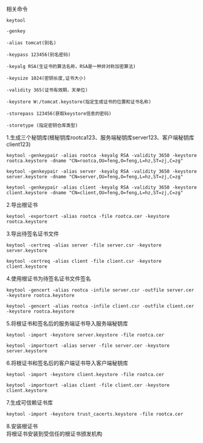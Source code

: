 相关命令
````
keytool 

-genkey 

-alias tomcat(别名) 

-keypass 123456(别名密码) 

-keyalg RSA(生证书的算法名称，RSA是一种非对称加密算法) 

-keysize 1024(密钥长度,证书大小) 

-validity 365(证书有效期，天单位) 

-keystore W:/tomcat.keystore(指定生成证书的位置和证书名称) 

-storepass 123456(获取keystore信息的密码)

-storetype (指定密钥仓库类型) 

````

1.生成三个秘钥库(根秘钥库rootca123、服务端秘钥库server123、客户端秘钥库client123)

````
keytool -genkeypair -alias rootca -keyalg RSA -validity 3650 -keystore rootca.keystore -dname "CN=rootca,OU=feng,O=feng,L=hz,ST=zj,C=zg"

keytool -genkeypair -alias server -keyalg RSA -validity 3650 -keystore server.keystore -dname "CN=server,OU=feng,O=feng,L=hz,ST=zj,C=zg"

keytool -genkeypair -alias client -keyalg RSA -validity 3650 -keystore client.keystore -dname "CN=client,OU=feng,O=feng,L=hz,ST=zj,C=zg"
````


2.导出根证书
````
keytool -exportcert -alias rootca -file rootca.cer -keystore rootca.keystore
````


3.导出待签名证书文件
````
keytool -certreq -alias server -file server.csr -keystore server.keystore

keytool -certreq -alias client -file client.csr -keystore client.keystore
````


4.使用根证书为待签名证书文件签名
````
keytool -gencert -alias rootca -infile server.csr -outfile server.cer -keystore rootca.keystore

keytool -gencert -alias rootca -infile client.csr -outfile client.cer -keystore rootca.keystore
````


5.将根证书和签名后的服务端证书导入服务端秘钥库
````
keytool -import -keystore server.keystore -file rootca.cer

keytool -importcert -alias server -file server.cer -keystore server.keystore
````


6.将根证书和签名后的客户端证书导入客户端秘钥库
````
keytool -import -keystore client.keystore -file rootca.cer

keytool -importcert -alias client -file client.cer -keystore client.keystore
````


7.生成可信赖证书库
````
keytool -import -keystore trust_cacerts.keystore -file rootca.cer
````


8.安装根证书  
将根证书安装到受信任的根证书颁发机构